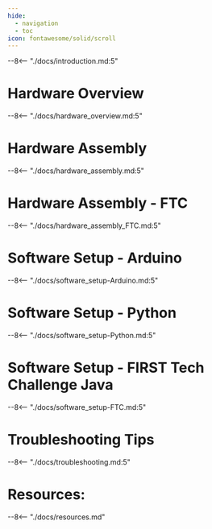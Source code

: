 ```yaml
---
hide:
  - navigation
  - toc
icon: fontawesome/solid/scroll
---
```



--8<-- "./docs/introduction.md:5"

# Hardware Overview
--8<-- "./docs/hardware_overview.md:5"

# Hardware Assembly
--8<-- "./docs/hardware_assembly.md:5"

# Hardware Assembly - FTC
--8<-- "./docs/hardware_assembly_FTC.md:5"

# Software Setup - Arduino
--8<-- "./docs/software_setup-Arduino.md:5"

# Software Setup - Python
--8<-- "./docs/software_setup-Python.md:5"

# Software Setup - FIRST Tech Challenge Java
--8<-- "./docs/software_setup-FTC.md:5"

# Troubleshooting Tips
--8<-- "./docs/troubleshooting.md:5"

# Resources:
--8<-- "./docs/resources.md"

